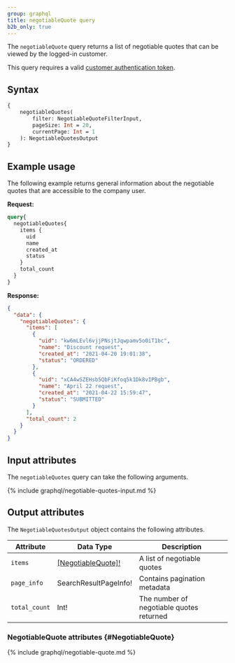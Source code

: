```yaml
---
group: graphql
title: negotiableQuote query
b2b_only: true   
---
```


The `negotiableQuote` query returns a list of negotiable quotes that can be viewed by the logged-in customer.

This query requires a valid [customer authentication token]({{page.baseurl}}/graphql/mutations/generate-customer-token.html).

## Syntax

```graphql
{
    negotiableQuotes(
        filter: NegotiableQuoteFilterInput,
        pageSize: Int = 20,
        currentPage: Int = 1
    ): NegotiableQuotesOutput
}
```

## Example usage

The following example returns general information about the negotiable quotes that are accessible to the company user.

**Request:**

```graphql
query{
  negotiableQuotes{
    items {
      uid
      name
      created_at
      status
    }
    total_count
  }
}
```

**Response:**

```json
{
  "data": {
    "negotiableQuotes": {
      "items": [
        {
          "uid": "kw6mLEvl6vjjPNsjtJqwpamv5o0iT1bc",
          "name": "Discount request",
          "created_at": "2021-04-20 19:01:38",
          "status": "ORDERED"
        },
        {
          "uid": "xCA4wSZEHsb5QbFiKfoq5k1Dk8vIPBgb",
          "name": "April 22 request",
          "created_at": "2021-04-22 15:59:47",
          "status": "SUBMITTED"
        }
      ],
      "total_count": 2
    }
  }
}
```

## Input attributes

The `negotiableQuotes` query can take the following arguments.

{% include graphql/negotiable-quotes-input.md %}

## Output attributes

The `NegotiableQuotesOutput` object contains the following attributes.

Attribute | Data Type | Description
--- | --- | ---
`items` | [[NegotiableQuote]!](#NegotiableQuote) | A list of negotiable quotes
`page_info` | SearchResultPageInfo! | Contains pagination metadata
`total_count` | Int! | The number of negotiable quotes returned

### NegotiableQuote attributes {#NegotiableQuote}

{% include graphql/negotiable-quote.md %}
